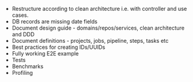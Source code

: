 * Restructure according to clean architecture i.e. with controller and use cases.
* DB records are missing date fields
* Document design guide - domains/repos/services, clean architecture and DDD
* Document definitions - projects, jobs, pipeline, steps, tasks etc
* Best practices for creating IDs/UUIDs
* Fully working E2E example
* Tests
* Benchmarks
* Profiling